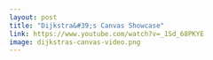 ```yaml
---
layout: post
title: "Dijkstra&#39;s Canvas Showcase"
link: https://www.youtube.com/watch?v=_1Sd_68PKYE
image: dijkstras-canvas-video.png
---
```

